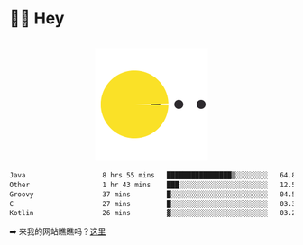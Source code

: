 
# 👋🏻 Hey
<div align="center">
	<br>
	<img src="https://raw.githubusercontent.com/Aniket965/Aniket965/master/pacman.svg?sanitize=true" width="200" height="200">
	<br>
</div>

<!--START_SECTION:waka-->

```txt
Java                   8 hrs 55 mins   ████████████████▒░░░░░░░░   64.83 %
Other                  1 hr 43 mins    ███░░░░░░░░░░░░░░░░░░░░░░   12.50 %
Groovy                 37 mins         █░░░░░░░░░░░░░░░░░░░░░░░░   04.50 %
C                      27 mins         █░░░░░░░░░░░░░░░░░░░░░░░░   03.35 %
Kotlin                 26 mins         ▓░░░░░░░░░░░░░░░░░░░░░░░░   03.22 %
```

<!--END_SECTION:waka-->

 ➡️  来我的网站瞧瞧吗？[这里](https://www.shaolongfei.com)

